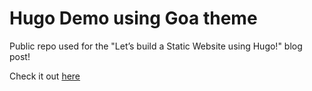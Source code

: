 # Hugo Demo using Goa theme 

Public repo used for the "Let’s build a Static Website using Hugo!" blog post!

Check it out [here](https://atouati.com/posts/2019/12/lets-build-a-static-website-using-hugo/)
